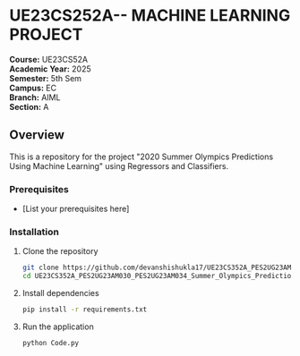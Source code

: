# UE23CS252A-- MACHINE LEARNING PROJECT

**Course:** UE23CS52A  
**Academic Year:** 2025  
**Semester:** 5th Sem  
**Campus:** EC  
**Branch:** AIML  
**Section:** A  

## Overview
This is a repository for the project "2020 Summer Olympics Predictions Using Machine Learning" using Regressors and Classifiers.

### Prerequisites
- [List your prerequisites here]

### Installation
1. Clone the repository
   ```bash
   git clone https://github.com/devanshishukla17/UE23CS352A_PES2UG23AM030_PES2UG23AM034_Summer_Olympics_Prediction.git
   cd UE23CS352A_PES2UG23AM030_PES2UG23AM034_Summer_Olympics_Prediction
   ```

2. Install dependencies
   ```bash
   pip install -r requirements.txt
   ```

3. Run the application
   ```bash
   python Code.py
   ```




